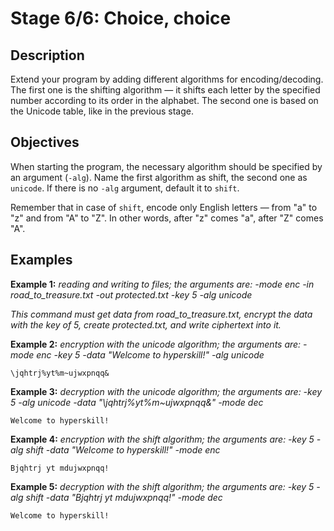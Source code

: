 # Stage 6/6: Choice, choice
## Description
Extend your program by adding different algorithms for encoding/decoding. The first one is the shifting algorithm — it shifts each letter by the specified number according to its order in the alphabet. The second one is based on the Unicode table, like in the previous stage.

## Objectives
When starting the program, the necessary algorithm should be specified by an argument (`-alg`). Name the first algorithm as shift, the second one as `unicode`. If there is no `-alg` argument, default it to `shift`.

Remember that in case of `shift`, encode only English letters — from "a" to "z" and from "A" to "Z". In other words, after "z" comes "a", after "Z" comes "A".

## Examples
<b>Example 1:</b> <i>reading and writing to files; the arguments are: -mode enc -in road_to_treasure.txt -out protected.txt -key 5 -alg unicode</i>

<i>This command must get data from road_to_treasure.txt, encrypt the data with the key of 5, create protected.txt, and write ciphertext into it.</i>

<b>Example 2:</b> <i>encryption with the unicode algorithm; the arguments are: -mode enc -key 5 -data "Welcome to hyperskill!" -alg unicode</i>
```
\jqhtrj%yt%m~ujwxpnqq&
```
<b>Example 3:</b> <i>decryption with the unicode algorithm; the arguments are: -key 5 -alg unicode -data "\jqhtrj%yt%m~ujwxpnqq&" -mode dec</i>
```
Welcome to hyperskill!
```
<b>Example 4:</b> <i>encryption with the shift algorithm; the arguments are: -key 5 -alg shift -data "Welcome to hyperskill!" -mode enc</i>
```
Bjqhtrj yt mdujwxpnqq!
```
<b>Example 5:</b> <i>decryption with the shift algorithm; the arguments are: -key 5 -alg shift -data "Bjqhtrj yt mdujwxpnqq!" -mode dec</i>
```
Welcome to hyperskill!
```
